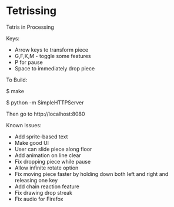 Tetrissing
==========

Tetris in Processing

Keys:
 - Arrow keys to transform piece
 - G,F,K,M - toggle some features
 - P for pause
 - Space to immediately drop piece

To Build:  

 $ make  

 $ python -m SimpleHTTPServer  

Then go to http://localhost:8080 

Known Issues:
 - Add sprite-based text
 - Make good UI
 - User can slide piece along floor
 - Add animation on line clear
 - Fix dropping piece while pause
 - Allow infinite rotate option
 - Fix moving piece faster by holding down both left and right and
   releasing one key
 - Add chain reaction feature
 - Fix drawing drop streak
 - Fix audio for Firefox
